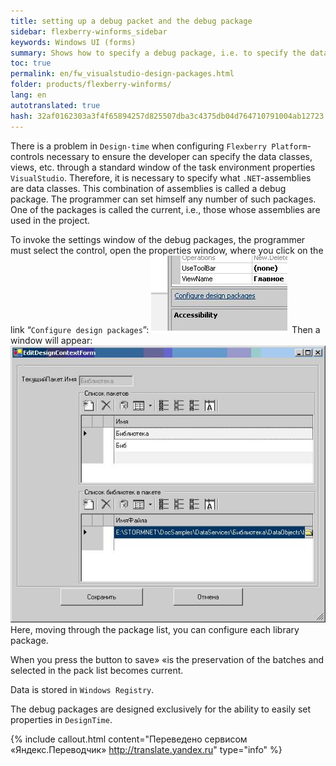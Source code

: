 ```yaml
--- 
title: setting up a debug packet and the debug package 
sidebar: flexberry-winforms_sidebar 
keywords: Windows UI (forms) 
summary: Shows how to specify a debug package, i.e. to specify the data classes, performances, etc. to set the properties of controls in `DesignTime` 
toc: true 
permalink: en/fw_visualstudio-design-packages.html 
folder: products/flexberry-winforms/ 
lang: en 
autotranslated: true 
hash: 32af0162303a3f4f65894257d825507dba3c4375db04d764710791004ab12723 
--- 
```


There is a problem in `Design-time` when configuring `Flexberry Platform`-controls necessary to ensure the developer can specify the data classes, views, etc. through a standard window of the task environment properties `VisualStudio`. Therefore, it is necessary to specify what `.NET`-assemblies are data classes. This combination of assemblies is called a debug package. The programmer can set himself any number of such packages. One of the packages is called the current, i.e., those whose assemblies are used in the project. 


To invoke the settings window of the debug packages, the programmer must select the control, open the properties window, where you click on the link “`Configure design packages`”: 
![](/images/pages/products/flexberry-winforms/development/primer13.jpg) 
Then a window will appear: 
![](/images/pages/products/flexberry-winforms/development/primer14.jpg) 
Here, moving through the package list, you can configure each library package. 

When you press the button to save» «is the preservation of the batches and selected in the pack list becomes current. 

Data is stored in `Windows Registry`. 

The debug packages are designed exclusively for the ability to easily set properties in `DesignTime`. 





{% include callout.html content="Переведено сервисом «Яндекс.Переводчик» <http://translate.yandex.ru>" type="info" %}